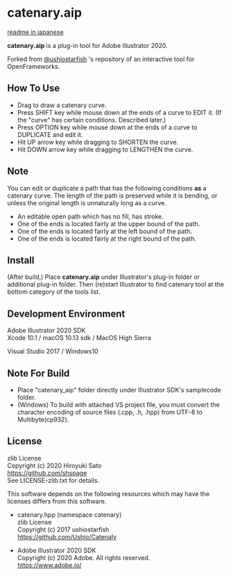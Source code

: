 # catenary.aip

[readme in japanese](https://github.com/shspage/catenary_aip/blob/master/readme_ja.md)

__catenary.aip__ is a plug-in tool for Adobe Illustrator 2020.

Forked from [@ushiostarfish](https://github.com/Ushio) 's repository of an interactive tool for OpenFrameworks. 

## How To Use

* Drag to draw a catenary curve.
* Press SHIFT key while mouse down at the ends of a curve to EDIT it. (If the "curve" has certain conditions. Described later.)
* Press OPTION key while mouse down at the ends of a curve to DUPLICATE and edit it.
* Hit UP arrow key while dragging to SHORTEN the curve.
* Hit DOWN arrow key while dragging to LENGTHEN the curve.

## Note

You can edit or duplicate a path that has the following conditions __as__ a catenary curve.
The length of the path is preserved while it is bending, or unless the original length is unnaturally long as a curve.

* An editable open path which has no fill, has stroke.
* One of the ends is located fairly at the upper bound of the path.
* One of the ends is located fairly at the left bound of the path.
* One of the ends is located fairly at the right bound of the path.


## Install

(After build,)
Place __catenary.aip__ under Illustrator's plug-in folder or additional plug-in folder. Then (re)start Illustrator to find catenary tool at the bottom category of the tools list. 


## Development Environment

Adobe Illustrator 2020 SDK  
Xcode 10.1 / macOS 10.13 sdk / MacOS High Sierra

Visual Studio 2017 / Windows10

## Note For Build

* Place "catenary_aip" folder directly under Illustrator SDK's samplecode folder.
* (Windows) To build with attached VS project file, you must convert the character encoding of source files (.cpp, .h, .hpp) from UTF-8 to Multibyte(cp932).

## License

zlib License  
Copyright (c) 2020 Hiroyuki Sato  
https://github.com/shspage  
See LICENSE-zlib.txt for details.

This software depends on the following resources which may have the licenses differs from this software.

* catenary.hpp (namespace catenary)  
zlib License  
Copyright (c) 2017 ushiostarfish  
https://github.com/Ushio/Catenaly

* Adobe Illustrator 2020 SDK  
Copyright (c) 2020 Adobe. All rights reserved.  
https://www.adobe.io/


